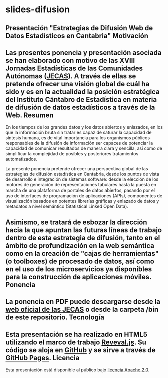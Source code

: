 slides-difusion
===============
Presentación "Estrategias de Difusión Web de Datos Estadísticos en Cantabria"
Motivación
----------
Las presentes ponencia y presentación asociada se han elaborado con motivo de las XVIII Jornadas Estadísticas de las Comunidades Autónomas ([JECAS](http://jecas.es)). A través de ellas se pretende ofrecer una visión global de cuál ha sido y es en la actualidad la posición estratégica del Instituto Cántabro de Estadística en materia de difusión de datos estadísticos a través de la Web.
Resumen
-------
En los tiempos de los grandes datos y los datos abiertos y enlazados, en los que la información bruta sin tratar es capaz de saturar la capacidad de síntesis humana, es de vital importancia para los organismos públicos responsables de la difusión de información ser capaces de potenciar la capacidad de comunicar resultados de manera clara y sencilla, así como de simplificar la complejidad de posibles y posteriores tratamientos automatizados.
 
La presente ponencia pretende ofrecer una perspectiva global de las estrategias de difusión estadística en Cantabria, desde los puntos de vista de desarrollo e integración de sistemas software: desde la elección de los motores de generación de representaciones tabulares hasta la puesta en marcha de una plataforma de portales de datos abiertos, pasando por el uso de interfaces de programación de aplicaciones (APIs), componentes de visualización basados en potentes librerías gráficas y enlazado de datos y metadatos a nivel semántico (Statistical Linked Open Data).
 
Asimismo, se tratará de esbozar la dirección hacia la que apuntan las futuras líneas de trabajo dentro de esta estrategia de difusión, tanto en el ámbito de profundización en la web semántica como en la creación de "cajas de herramientas" (o toolboxes) de procesado de datos, así como en el uso de los microservicios ya disponibles para la construcción de aplicaciones móviles.
Ponencia
--------
La ponencia en PDF puede descargarse desde la [web oficial de las JECAS](http://jecas.es/descargap.html) o desde la carpeta /bin de este repositorio.
Tecnología
----------
Esta presentación se ha realizado en HTML5 utilizando el marco de trabajo [Reveval.js](https://github.com/hakimel/reveal.js/). Su código se aloja en [GitHub](https://github.com/icane/slides-difusion) y se sirve a través de [GitHub Pages](http://icane.github.io/slides-difusion/). 
Licencia
--------
Esta presentación está disponible al público bajo [licencia Apache 2.0](http://www.apache.org/licenses/LICENSE-2.0.html).

